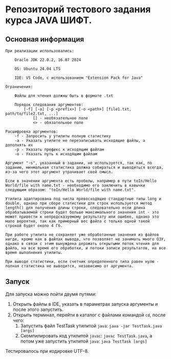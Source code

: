 # Репозиторий тестового задания курса JAVA ШИФТ.
## Основная информация
    При реализации использовались:

        Oracle JDK 22.0.2, 16.07 2024

        OS: Ubuntu 24.04 LTS

        IDE: VS Code, с использованием "Extension Pack for Java"

    Ограничения:
        
        Файлы для чтения должны быть в формате .txt

        Порядок следования аргументов:
            [-f] [-a] [-p <prefix>] [-o <path>] [file1.txt, path/to/file2.txt, ...] 
                [] - необязательное поле
                <> - обязательное поле

    Расшифровка аргументов:
        -f - Запросить у утилиты полную статистику
        -a - Указать утилите не перезаписывать исходящие файлы, а дополнять их
        -p - Указать префикс к исходящим файлам
        -o - Указать путь к исходящим файлам

    Аргумент "-s", указанный в задании, не используется, так как, по заданию, минмальная статистика должна собираться и выводиться всегда, из-за чего этот аргумент утрачивает свой смысл.

    Если в значении аргумента есть пробелы, например в пути toIn/Hello World/file with name.txt - необходимо его заключить в кавычки следующим образом: "toIn/Hello World/file with name.txt".

    Утилита адаптирована под числа превосходящие стандартные типы long и double, однако при сборе статистики для строк используется метод length() для получения длины строки, следовательно если длина обрабатываемой строки будет больше максимального значения int - это может привести к непредсказуемому результату или ошибке, однако это мало вероятно, так как примерный вес файла с только одной такой строкой будет около 4 Гб.

    При работе утилита не сохраняет уже обработанные значения из файлов нигде, кроме как в файлах вывода, что позволяет не занимать много ОЗУ, однако в связи с этим вынуждена деражать открытыми поток чтения для файла, на все время его обработки, и потоки записи результатов, на все время выполнения утилиты.

    При выводе статистики, если счетчик определенного типа равен нулю - полная статистика не выводится, независимо от аргумента.

## Запуск

Для запуска можно пойти двумя путями:

1. Открыть файлы в IDE, указать в параметрах запуска аргументы и после этого запустить.
2. Открыть терминал, перейти в каталог с файлами командой ```cd```, после чего:
   1. Запустить файл TestTask утилитой ```java```: ```java -jar TestTask.java [args]```
   2. Скомпилировать код утилитой ```javac```: ```javac TestTask.java```, а потом уже запустить утилитой ```java```: ```java TestTask [args]```

Тестировалось при кодировке UTF-8.


